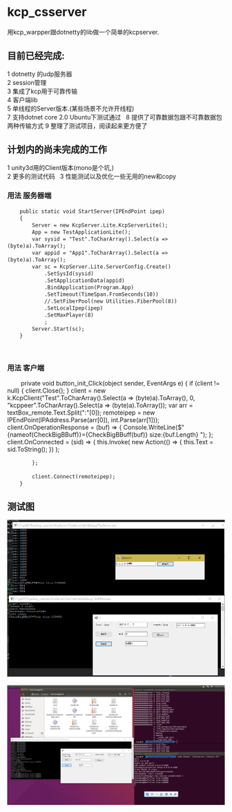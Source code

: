 # kcp_csserver #

用kcp_warpper跟dotnetty的lib做一个简单的kcpserver.  
## 目前已经完成:  
1 dotnetty 的udp服务器  
2 session管理  
3 集成了kcp用于可靠传输  
4 客户端lib  
5 单线程的Server版本.(某些场景不允许开线程)  
7 支持dotnet core 2.0 Ubuntu下测试通过  
8 提供了可靠数据包跟不可靠数据包两种传输方式
9 整理了测试项目，阅读起来更方便了  
## 计划内的尚未完成的工作   
1 unity3d用的Client版本(mono是个坑,)  
2 更多的测试代码  
3 性能测试以及优化一些无用的new和copy  

### 用法 服务器端  


        public static void StartServer(IPEndPoint ipep)
        {
            Server = new KcpServer.Lite.KcpServerLite();
            App = new TestApplicationLite();
            var sysid = "Test".ToCharArray().Select(a => (byte)a).ToArray();
            var appid = "App1".ToCharArray().Select(a => (byte)a).ToArray();
            var sc = KcpServer.Lite.ServerConfig.Create()
                .SetSysId(sysid)
                .SetApplicationData(appid)
                .BindApplication(Program.App)
                .SetTimeout(TimeSpan.FromSeconds(10))
                //.SetFiberPool(new Utilities.FiberPool(8))
                .SetLocalIpep(ipep)
                .SetMaxPlayer(8)
                ;
            Server.Start(sc);
        }
        


        
### 用法 客户端  

        
        private void button_init_Click(object sender, EventArgs e)
        {
            if (client != null)
            {
                client.Close();
            }
            client = new k.KcpClient("Test".ToCharArray().Select(a => (byte)a).ToArray(), 0, "kcppeer".ToCharArray().Select(a => (byte)a).ToArray());
            var arr = textBox_remote.Text.Split(":"[0]);
            remoteipep = new IPEndPoint(IPAddress.Parse(arr[0]), int.Parse(arr[1]));
            client.OnOperationResponse = (buf) =>
                {
                    Console.WriteLine($"{nameof(CheckBigBBuff)}={CheckBigBBuff(buf)} size:{buf.Length} ");
                };
            client.OnConnected = (sid) =>
            {
                this.Invoke(
                    new Action(() =>
                    {
                        this.Text = sid.ToString();
                    })
                    );

            };

            client.Connect(remoteipep);
        }

## 测试图 
<img src='https://github.com/a11s/kcp_csserver/raw/master/KcpServer/TestClient/Images/kcpserver.png'/>  
<img src='https://github.com/a11s/kcp_csserver/raw/master/KcpServer/TestClient/Images/ubuntu.png'/>  

